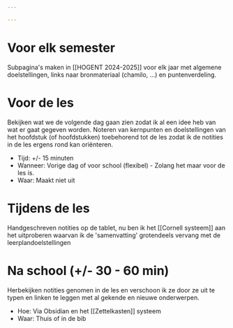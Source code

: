 ```yaml
---

---
```

# Voor elk semester
Subpagina's maken in [[HOGENT 2024-2025]] voor elk jaar met algemene doelstellingen, links naar bronmateriaal (chamilo, ...) en puntenverdeling.
# Voor de les
Bekijken wat we de volgende dag gaan zien zodat ik al een idee heb van wat er gaat gegeven worden. Noteren van kernpunten en doelstellingen van het hoofdstuk (of hoofdstukken) toebehorend tot de les zodat ik de notities in de les ergens rond kan oriënteren.

- Tijd: +/- 15 minuten
- Wanneer: Vorige dag of voor school (flexibel) - Zolang het maar voor de les is.
- Waar: Maakt niet uit

# Tijdens de les
Handgeschreven notities op de tablet, nu ben ik het [[Cornell systeem]] aan het uitproberen waarvan ik de 'samenvatting' grotendeels vervang met de leerplandoelstellingen 

# Na school (+/- 30 - 60 min)
Herbekijken notities genomen in de les en verschoon ik ze door ze uit te typen en linken te leggen met al gekende en nieuwe onderwerpen.

- Hoe: Via Obsidian en het [[Zettelkasten]] systeem
- Waar: Thuis of in de bib